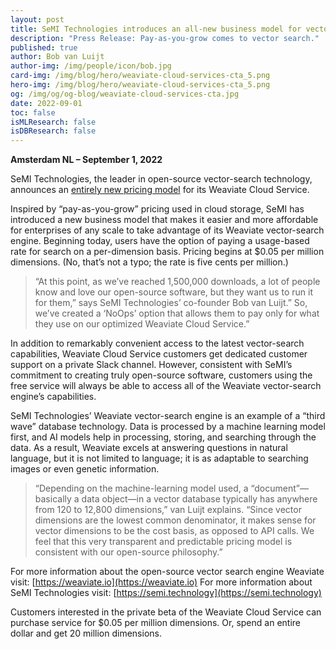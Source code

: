 ```yaml
---
layout: post
title: SeMI Technologies introduces an all-new business model for vector search
description: "Press Release: Pay-as-you-grow comes to vector search."
published: true
author: Bob van Luijt
author-img: /img/people/icon/bob.jpg
card-img: /img/blog/hero/weaviate-cloud-services-cta_5.png
hero-img: /img/blog/hero/weaviate-cloud-services-cta_5.png
og: /img/og/og-blog/weaviate-cloud-services-cta.jpg
date: 2022-09-01
toc: false
isMLResearch: false
isDBResearch: false
---
```


**Amsterdam NL – September 1, 2022**
 
SeMI Technologies, the leader in open-source vector-search technology, announces an [entirely new pricing model](/pricing.html) for its Weaviate Cloud Service.
 
Inspired by “pay-as-you-grow” pricing used in cloud storage, SeMI has introduced a new business model that makes it easier and more affordable for enterprises of any scale to take advantage of its Weaviate vector-search engine. Beginning today, users have the option of paying a usage-based rate for search on a per-dimension basis. Pricing begins at $0.05 per million dimensions. (No, that’s not a typo; the rate is five cents per million.)
   
> “At this point, as we’ve reached 1,500,000 downloads, a lot of people know and love our open-source software, but they want us to run it for them,” says SeMI Technologies’ co-founder Bob van Luijt.” So, we’ve created a ‘NoOps’ option that allows them to pay only for what they use on our optimized Weaviate Cloud Service.”
 
In addition to remarkably convenient access to the latest vector-search capabilities, Weaviate Cloud Service customers get dedicated customer support on a private Slack channel. However, consistent with SeMI’s commitment to creating truly open-source software, customers using the free service will always be able to access all of the Weaviate vector-search engine’s capabilities.
 
SeMI Technologies’ Weaviate vector-search engine is an example of a “third wave” database technology. Data is processed by a machine learning model first, and AI models help in processing, storing, and searching through the data. As a result, Weaviate excels at answering questions in natural language, but it is not limited to language; it is as adaptable to searching images or even genetic information.  
 
> “Depending on the machine-learning model used, a “document”—basically a data object—in a vector database typically has anywhere from 120 to 12,800 dimensions,” van Luijt explains. “Since vector dimensions are the lowest common denominator, it makes sense for vector dimensions to be the cost basis, as opposed to API calls. We feel that this very transparent and predictable pricing model is consistent with our open-source philosophy.”

For more information about the open-source vector search engine Weaviate visit: [https://weaviate.io](https://weaviate.io)
For more information about SeMI Technologies visit: [https://semi.technology](https://semi.technology)
 
Customers interested in the private beta of the Weaviate Cloud Service can purchase service for $0.05 per million dimensions. Or, spend an entire dollar and get 20 million dimensions.